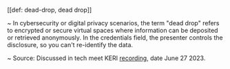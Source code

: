 [[def: dead-drop, dead drop]]

~ In cybersecurity or digital privacy scenarios, the term "dead drop" refers to encrypted or secure virtual spaces where information can be deposited or retrieved anonymously. In the credentials field, the presenter controls the disclosure, so you can't re-identify the data.

~ Source: Discussed in tech meet KERI [recording](https://hackmd.io/-soUScAqQEaSw5MJ71899w#2023-06-27), date June 27 2023.